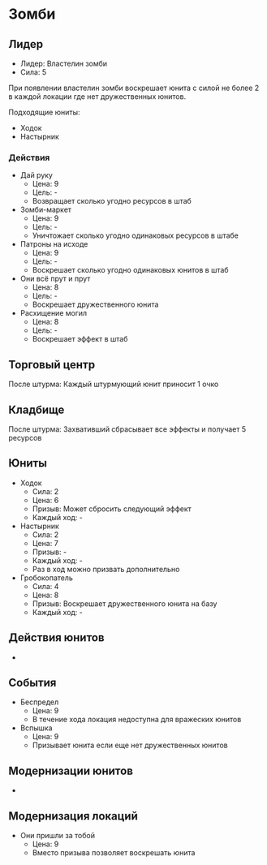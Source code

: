 # Зомби

## Лидер

*   Лидер:  Властелин зомби
*   Сила:   5

При появлении властелин зомби воскрешает юнита с силой не более 2 в каждой локации где нет дружественных юнитов.

Подходящие юниты:

*   Ходок
*   Настырник

### Действия

*   Дай руку
    *   Цена:   9
    *   Цель:   -
    *   Возвращает сколько угодно ресурсов в штаб
*   Зомби-маркет
    *   Цена:   9
    *   Цель:   -
    *   Уничтожает сколько угодно одинаковых ресурсов в штабе
*   Патроны на исходе
    *   Цена:   9
    *   Цель:   -
    *   Воскрешает сколько угодно одинаковых юнитов в штаб
*   Они всё прут и прут
    *   Цена:   8
    *   Цель:   -
    *   Воскрешает дружественного юнита
*   Расхищение могил
    *   Цена:   8
    *   Цель:   -
    *   Воскрешает эффект в штаб

## Торговый центр

После штурма: Каждый штурмующий юнит приносит 1 очко

## Кладбище

После штурма: Захвативший сбрасывает все эффекты и получает 5 ресурсов

## Юниты

*   Ходок
    *   Сила:       2
    *   Цена:       6
    *   Призыв:     Может сбросить следующий эффект
    *   Каждый ход: -
*   Настырник
    *   Сила:       2
    *   Цена:       7
    *   Призыв:     -
    *   Каждый ход: -
    *   Раз в ход можно призвать дополнительно
*   Гробокопатель
    *   Сила:       4
    *   Цена:       8
    *   Призыв:     Воскрешает дружественного юнита на базу
    *   Каждый ход: -

## Действия юнитов

-

## События

*   Беспредел
    *   Цена:   9
    *   В течение хода локация недоступна для вражеских юнитов
*   Вспышка
    *   Цена:   9
    *   Призывает юнита если еще нет дружественных юнитов

## Модернизации юнитов

-

## Модернизация локаций

*   Они пришли за тобой
    *   Цена:   9
    *   Вместо призыва позволяет воскрешать юнита
